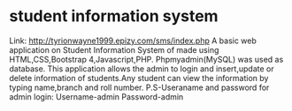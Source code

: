 # student information system
Link: http://tyrionwayne1999.epizy.com/sms/index.php
A basic web application on Student Information System of made using HTML,CSS,Bootstrap 4,Javascript,PHP.
Phpmyadmin(MySQL) was used as database.
This application allows the admin to login and insert,update or delete information of students.Any student can view the
information by typing name,branch and roll number.
P.S-Useraname and password for admin login:
       Username-admin
       Password-admin
